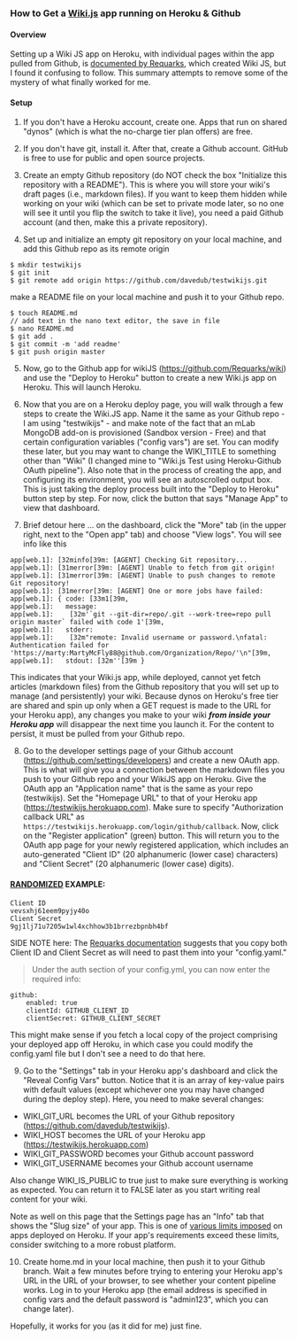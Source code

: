 ### How to Get a [Wiki.js](https://wiki.js.org/) app running on Heroku & Github

#### Overview

Setting up a Wiki JS app on Heroku, with individual pages within the app pulled from Github, is [documented by Requarks](https://docs.requarks.io/wiki/), which created Wiki JS, but I found it confusing to follow. This summary attempts to remove some of the mystery of what finally worked for me.

#### Setup

1. 	If you don't have a Heroku account, create one. Apps that run on shared "dynos" (which is what the no-charge tier plan offers) are free. 

2. 	If you don't have git, install it. After that, create a Github account. GitHub is free to use for public and open source projects.  

3.	Create an empty Github repository (do NOT check the box "Initialize this repository with a README"). This is where you will store your wiki's draft pages (i.e., markdown files). If you want to keep them hidden while working on your wiki (which can be set to private mode later, so no one will see it until you flip the switch to take it live), you need a paid Github account (and then, make this a private repository).

4.	Set up and initialize an empty git repository on your local machine, and add this Github repo as its remote origin

```
$ mkdir testwikijs
$ git init
$ git remote add origin https://github.com/davedub/testwikijs.git
```
make a README file on your local machine and push it to your Github repo.

```
$ touch README.md
// add text in the nano text editor, the save in file
$ nano README.md 
$ git add .
$ git commit -m 'add readme'
$ git push origin master
```

5. 	Now, go to the Github app for wikiJS (https://github.com/Requarks/wiki) and use the "Deploy to Heroku" button to create a new Wiki.js app on Heroku. This will launch Heroku.

6.	Now that you are on a Heroku deploy page, you will walk through a few steps to create the Wiki.JS app. Name it the same as your Github repo - I am using "testwikijs" - and make note of the fact that an mLab MongoDB add-on is provisioned (Sandbox version - Free) and that certain configuration variables ("config vars") are set. You can modify these later, but you may want to change the WIKI_TITLE to something other than "Wiki" (I changed mine to "Wiki.js Test using Heroku-Github OAuth pipeline").  Also note that in the process of creating the app, and configuring its environment, you will see an autoscrolled output box. This is just taking the deploy process built into the "Deploy to Heroku" button step by step. For now, click the button that says "Manage App" to view that dashboard.

7. Brief detour here ... on the dashboard, click the "More" tab (in the upper right, next to the "Open app" tab) and choose "View logs". You will see info like this

```
app[web.1]: [32minfo[39m: [AGENT] Checking Git repository...
app[web.1]: [31merror[39m: [AGENT] Unable to fetch from git origin!
app[web.1]: [31merror[39m: [AGENT] Unable to push changes to remote Git repository!
app[web.1]: [31merror[39m: [AGENT] One or more jobs have failed:  
app[web.1]: { code: [33m1[39m,
app[web.1]:   message:
app[web.1]:    [32m'`git --git-dir=repo/.git --work-tree=repo pull origin master` failed with code 1'[39m,
app[web.1]:   stderr:
app[web.1]:    [32m"remote: Invalid username or password.\nfatal: Authentication failed for 'https://marty:MartyMcFly88@github.com/Organization/Repo/'\n"[39m,
app[web.1]:   stdout: [32m''[39m }
```
 
This indicates that your Wiki.js app, while deployed, cannot yet fetch articles (markdown files) from the Github repository that you will set up to manage (and persistently) your wiki. Because dynos on Heroku's free tier are shared and spin up only when a GET request is made to the URL for your Heroku app), any changes you make to your wiki ***from inside your Heroku app*** will disappear the next time you launch it. For the content to persist, it must be pulled from your Github repo. 

8. Go to the developer settings page of your Github account (https://github.com/settings/developers) and create a new OAuth app. This is what will give you a connection between the markdown files you push to your Github repo and your WikiJS app on Heroku. Give the OAuth app an "Application name" that is the same as your repo (testwikijs). Set the "Homepage URL" to that of your Heroku app (https://testwikijs.herokuapp.com). Make sure to specify "Authorization callback URL" as `https://testwikijs.herokuapp.com/login/github/callback`. Now, click on the "Register application" (green) button. This will return you to the OAuth app page for your newly registered application, which includes an auto-generated "Client ID" (20 alphanumeric (lower case) characters) and "Client Secret" (20 alphanumeric (lower case) digits). 

#### [RANDOMIZED](https://www.random.org/strings/) EXAMPLE:
```
Client ID
vevsxhj61eem9pyjy40o
Client Secret
9gj1lj71u7205w1wl4xchhow3b1brrezbpnbh4bf
```
SIDE NOTE here: The [Requarks documentation](https://docs.requarks.io/wiki/install/installation/authentication) suggests that you copy both Client ID and Client Secret as will need to past them into your "config.yaml." 

> Under the auth section of your config.yml, you can now enter the required info:
>
```
github:
    enabled: true
    clientId: GITHUB_CLIENT_ID
    clientSecret: GITHUB_CLIENT_SECRET
```
This might make sense if you fetch a local copy of the project comprising your deployed app off Heroku, in which case you could modify the config.yaml file but I don't see a need to do that here. 

9.	Go to the "Settings" tab in your Heroku app's dashboard and click the "Reveal Config Vars" button. Notice that it is an array of key-value pairs with default values (except whichever one you may have changed during the deploy step). Here, you need to make several changes:

* WIKI_GIT_URL becomes the URL of your Github repository (https://github.com/davedub/testwikijs). 
* WIKI_HOST becomes the URL of your Heroku app (https://testwikijs.herokuapp.com)
* WIKI_GIT_PASSWORD becomes your Github account password
* WIKI_GIT_USERNAME becomes your Github account username

Also change WIKI_IS_PUBLIC to true just to make sure everything is working as expected. You can return it to FALSE later as you start writing real content for your wiki.

Note as well on this page that the Settings page has an "Info" tab that shows the "Slug size" of your app. This is one of [various limits imposed](https://devcenter.heroku.com/articles/limits) on apps deployed on Heroku. If your app's requirements exceed these limits, consider switching to a more robust platform.

10.	Create home.md in your local machine, then push it to your Github branch. Wait a few minutes before trying to entering your Heroku app's URL in the URL of your browser, to see whether your content pipeline works. Log in to your Heroku app (the email address is specified in config vars and the default password is "admin123", which you can change later). 

Hopefully, it works for you (as it did for me) just fine. 
